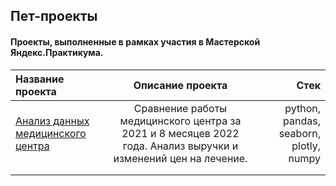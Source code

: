 ## Пет-проекты
#### Проекты, выполненные в рамках участия в Мастерской Яндекс.Практикума.
|**Название проекта**                 |       **Описание проекта**          |       **Стек** 
|:------------- |:---------------:| -------------:|
|[Анализ данных медицинского центра](адрес://ссылки.здесь "Заголовок ссылки") | Сравнение работы медицинского центра за 2021 и 8 месяцев 2022 года. Анализ выручки и изменений цен на лечение. | python, pandas, seaborn, plotly, numpy |
|   |         |           |
|  |       |       |
